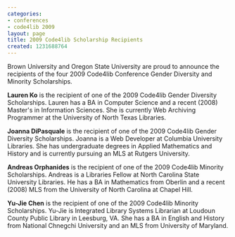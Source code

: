 ```yaml
---
categories:
- conferences
- code4lib 2009
layout: page
title: 2009 Code4lib Scholarship Recipients
created: 1231688764
---
```

Brown University and Oregon State University are proud to announce the recipients of the four 2009 Code4lib Conference Gender Diversity and Minority Scholarships.

<!--break-->

<strong>Lauren Ko</strong> is the recipient of one of the 2009 Code4lib Gender Diversity Scholarships.  Lauren has a BA in Computer Science and a recent (2008) Master's in Information Sciences.  She is currently Web Archiving Programmer at the University of North Texas Libraries. 

<strong>Joanna DiPasquale</strong> is the recipient of one of the 2009 Code4lib Gender Diversity Scholarships. Joanna is a Web Developer at Columbia University Libraries.  She has undergraduate degrees in Applied Mathematics and History and is currently pursuing an MLS at Rutgers University.

<strong>Andreas Orphanides</strong> is the recipient of one of the 2009 Code4lib Minority Scholarships. Andreas is a Libraries Fellow at North Carolina State University Libraries. He has a BA in Mathematics from Oberlin and a recent (2008) MLS from the University of North Carolina at Chapel Hill.

<strong>Yu-Jie Chen</strong> is the recipient of one of the 2009 Code4lib Minority Scholarships.  Yu-Jie is Integrated Library Systems Librarian at Loudoun County Public Library in Leesburg, VA. She has a BA in English and History from National Chnegchi University and an MLS from University of Maryland.
